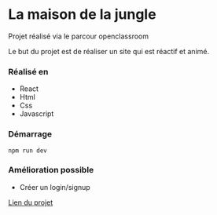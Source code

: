 # La maison de la jungle
Projet réalisé via le parcour openclassroom 

Le but du projet est de réaliser un site qui est réactif et animé.

### Réalisé en 
- React
- Html
- Css
- Javascript

### Démarrage
`npm run dev`

### Amélioration possible 
- Créer un login/signup

[Lien du projet](https://la-maison-de-la-jungle.onrender.com/)
